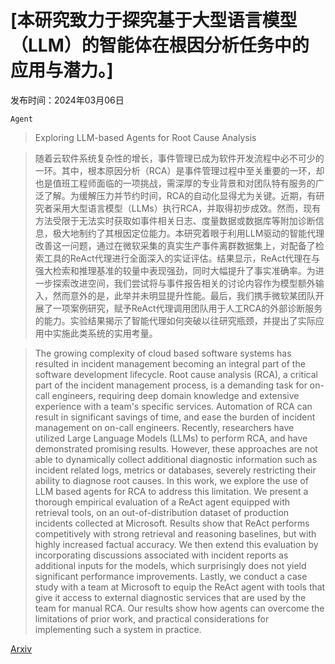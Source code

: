 # [本研究致力于探究基于大型语言模型（LLM）的智能体在根因分析任务中的应用与潜力。]

发布时间：2024年03月06日

`Agent`

> Exploring LLM-based Agents for Root Cause Analysis

> 随着云软件系统复杂性的增长，事件管理已成为软件开发流程中必不可少的一环。其中，根本原因分析（RCA）是事件管理过程中至关重要的一环，却也是值班工程师面临的一项挑战，需深厚的专业背景和对团队特有服务的广泛了解。为缓解压力并节约时间，RCA的自动化显得尤为关键。近期，有研究者采用大型语言模型（LLMs）执行RCA，并取得初步成效。然而，现有方法受限于无法实时获取如事件相关日志、度量数据或数据库等附加诊断信息，极大地制约了其根因定位能力。本研究着眼于利用LLM驱动的智能代理改善这一问题，通过在微软采集的真实生产事件离群数据集上，对配备了检索工具的ReAct代理进行全面深入的实证评估。结果显示，ReAct代理在与强大检索和推理基准的较量中表现强劲，同时大幅提升了事实准确率。为进一步探索改进空间，我们尝试将与事件报告相关的讨论内容作为模型额外输入，然而意外的是，此举并未明显提升性能。最后，我们携手微软某团队开展了一项案例研究，赋予ReAct代理调用团队用于人工RCA的外部诊断服务的能力。实验结果揭示了智能代理如何突破以往研究瓶颈，并提出了实际应用中实施此类系统的实用考量。

> The growing complexity of cloud based software systems has resulted in incident management becoming an integral part of the software development lifecycle. Root cause analysis (RCA), a critical part of the incident management process, is a demanding task for on-call engineers, requiring deep domain knowledge and extensive experience with a team's specific services. Automation of RCA can result in significant savings of time, and ease the burden of incident management on on-call engineers. Recently, researchers have utilized Large Language Models (LLMs) to perform RCA, and have demonstrated promising results. However, these approaches are not able to dynamically collect additional diagnostic information such as incident related logs, metrics or databases, severely restricting their ability to diagnose root causes. In this work, we explore the use of LLM based agents for RCA to address this limitation. We present a thorough empirical evaluation of a ReAct agent equipped with retrieval tools, on an out-of-distribution dataset of production incidents collected at Microsoft. Results show that ReAct performs competitively with strong retrieval and reasoning baselines, but with highly increased factual accuracy. We then extend this evaluation by incorporating discussions associated with incident reports as additional inputs for the models, which surprisingly does not yield significant performance improvements. Lastly, we conduct a case study with a team at Microsoft to equip the ReAct agent with tools that give it access to external diagnostic services that are used by the team for manual RCA. Our results show how agents can overcome the limitations of prior work, and practical considerations for implementing such a system in practice.

[Arxiv](https://arxiv.org/abs/2403.04123)